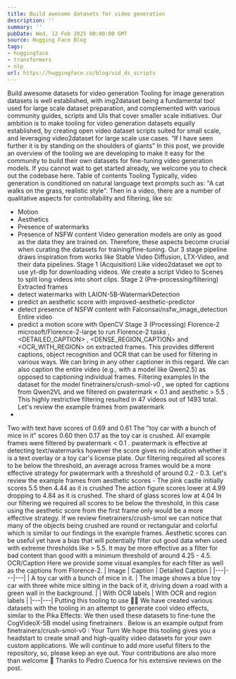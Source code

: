 ```yaml
---
title: Build awesome datasets for video generation
description: ''
summary: ''
pubDate: Wed, 12 Feb 2025 00:00:00 GMT
source: Hugging Face Blog
tags:
- huggingface
- transformers
- nlp
url: https://huggingface.co/blog/vid_ds_scripts
---
```


Build awesome datasets for video generation
Tooling for image generation datasets is well established, with
img2dataset
being a fundamental tool used for large scale dataset preparation, and complemented with various community guides, scripts and UIs that cover smaller scale initiatives.
Our ambition is to make tooling for video generation datasets equally established, by creating open video dataset scripts suited for small scale, and leveraging video2dataset
for large scale use cases.
“If I have seen further it is by standing on the shoulders of giants”
In this post, we provide an overview of the tooling we are developing to make it easy for the community to build their own datasets for fine-tuning video generation models. If you cannot wait to get started already, we welcome you to check out the codebase here.
Table of contents
Tooling
Typically, video generation is conditioned on natural language text prompts such as: "A cat walks on the grass, realistic style". Then in a video, there are a number of qualitative aspects for controllability and filtering, like so:
- Motion
- Aesthetics
- Presence of watermarks
- Presence of NSFW content
Video generation models are only as good as the data they are trained on. Therefore, these aspects become crucial when curating the datasets for training/fine-tuning.
Our 3 stage pipeline draws inspiration from works like Stable Video Diffusion, LTX-Video, and their data pipelines.
Stage 1 (Acquisition)
Like video2dataset
we opt to use yt-dlp
for downloading videos.
We create a script Video to Scenes
to split long videos into short clips.
Stage 2 (Pre-processing/filtering)
Extracted frames
- detect watermarks with LAION-5B-WatermarkDetection
- predict an aesthetic score with improved-aesthetic-predictor
- detect presence of NSFW content with Falconsai/nsfw_image_detection
Entire video
- predict a motion score with OpenCV
Stage 3 (Processing)
Florence-2 microsoft/Florence-2-large
to run Florence-2 tasks <CAPTION>
, <DETAILED_CAPTION>
, <DENSE_REGION_CAPTION>
and <OCR_WITH_REGION>
on extracted frames. This provides different captions, object recognition and OCR that can be used for filtering in various ways.
We can bring in any other captioner in this regard. We can also caption the entire video (e.g., with a model like Qwen2.5) as opposed to captioning individual frames.
Filtering examples
In the dataset for the model finetrainers/crush-smol-v0
, we opted for captions from Qwen2VL and we filtered on pwatermark < 0.1
and aesthetic > 5.5
. This highly restrictive filtering resulted in 47 videos out of 1493 total.
Let's review the example frames from pwatermark
-
Two with text have scores of 0.69 and 0.61
The "toy car with a bunch of mice in it" scores 0.60 then 0.17 as the toy car is crushed.
All example frames were filtered by pwatermark < 0.1
. pwatermark
is effective at detecting text/watermarks however the score gives no indication whether it is a text overlay or a toy car's license plate. Our filtering required all scores to be below the threshold, an average across frames would be a more effective strategy for pwatermark
with a threshold of around 0.2 - 0.3.
Let's review the example frames from aesthetic scores -
The pink castle initially scores 5.5 then 4.44 as it is crushed
The action figure scores lower at 4.99 dropping to 4.84 as it is crushed.
The shard of glass scores low at 4.04
In our filtering we required all scores to be below the threshold, in this case using the aesthetic score from the first frame only would be a more effective strategy.
If we review finetrainers/crush-smol
we can notice that many of the objects being crushed are round or rectangular and colorful which is similar to our findings in the example frames. Aesthetic scores can be useful yet have a bias that will potentially filter out good data when used with extreme thresholds like > 5.5. It may be more effective as a filter for bad content than good with a minimum threshold of around 4.25 - 4.5.
OCR/Caption
Here we provide some visual examples for each filter as well as the captions from Florence-2.
| Image | Caption | Detailed Caption |
|---|---|---|
| A toy car with a bunch of mice in it. | The image shows a blue toy car with three white mice sitting in the back of it, driving down a road with a green wall in the background. |
| With OCR labels | With OCR and region labels |
|---|---|
Putting this tooling to use 👨🍳
We have created various datasets with the tooling in an attempt to generate cool video effects, similar to the Pika Effects:
We then used these datasets to fine-tune the CogVideoX-5B model using finetrainers
. Below is an example output from finetrainers/crush-smol-v0
:
Your Turn
We hope this tooling gives you a headstart to create small and high-quality video datasets for your own custom applications. We will continue to add more useful filters to the repository, so, please keep an eye out. Your contributions are also more than welcome 🤗
Thanks to Pedro Cuenca for his extensive reviews on the post.